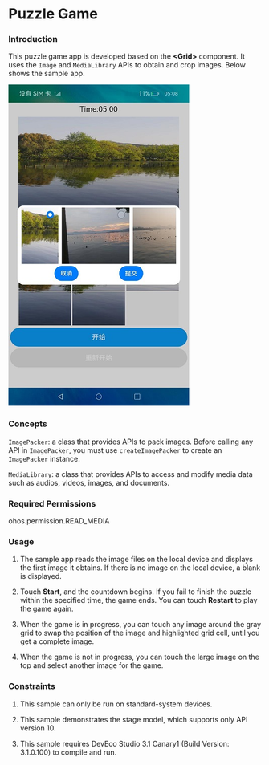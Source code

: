 # Puzzle Game

### Introduction

This puzzle game app is developed based on the **\<Grid>** component. It uses the `Image` and `MediaLibrary` APIs to obtain and crop images. Below shows the sample app.

![running](screenshot/devices/change.jpeg)

### Concepts

`ImagePacker`: a class that provides APIs to pack images. Before calling any API in `ImagePacker`, you must use `createImagePacker` to create an `ImagePacker` instance.

`MediaLibrary`: a class that provides APIs to access and modify media data such as audios, videos, images, and documents.

### Required Permissions

ohos.permission.READ_MEDIA

### Usage

1. The sample app reads the image files on the local device and displays the first image it obtains. If there is no image on the local device, a blank is displayed.

2. Touch **Start**, and the countdown begins. If you fail to finish the puzzle within the specified time, the game ends. You can touch **Restart** to play the game again.

3. When the game is in progress, you can touch any image around the gray grid to swap the position of the image and highlighted grid cell, until you get a complete image.

4. When the game is not in progress, you can touch the large image on the top and select another image for the game.

### Constraints

1. This sample can only be run on standard-system devices.

2. This sample demonstrates the stage model, which supports only API version 10.

3. This sample requires DevEco Studio 3.1 Canary1 (Build Version: 3.1.0.100) to compile and run.
